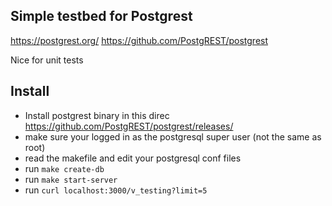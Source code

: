 ## Simple testbed for Postgrest

https://postgrest.org/
https://github.com/PostgREST/postgrest

Nice for unit tests

## Install

- Install postgrest binary in this direc https://github.com/PostgREST/postgrest/releases/
- make sure your logged in as the postgresql super user (not the same as root)
- read the makefile and edit your postgresql conf files
- run `make create-db` 
- run `make start-server` 
- run `curl localhost:3000/v_testing?limit=5`
